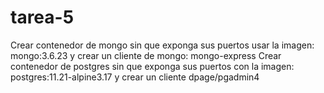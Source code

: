 # tarea-5
Crear contenedor de mongo sin que exponga sus puertos usar la imagen: mongo:3.6.23 y crear un cliente de mongo: mongo-express 
Crear contenedor de postgres sin que exponga sus puertos con la imagen: postgres:11.21-alpine3.17 y crear un cliente dpage/pgadmin4

